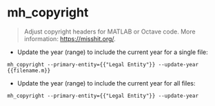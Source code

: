 # mh_copyright

> Adjust copyright headers for MATLAB or Octave code.
> More information: <https://misshit.org/>.

- Update the year (range) to include the current year for a single file:

`mh_copyright --primary-entity={{"Legal Entity"}} --update-year {{filename.m}}`

- Update the year (range) to include the current year for all files:

`mh_copyright --primary-entity={{"Legal Entity"}} --update-year`
